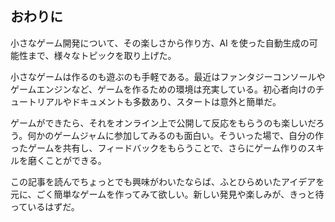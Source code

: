 ## おわりに

小さなゲーム開発について、その楽しさから作り方、AI を使った自動生成の可能性まで、様々なトピックを取り上げた。

小さなゲームは作るのも遊ぶのも手軽である。最近はファンタジーコンソールやゲームエンジンなど、ゲームを作るための環境は充実している。初心者向けのチュートリアルやドキュメントも多数あり、スタートは意外と簡単だ。

ゲームができたら、それをオンライン上で公開して反応をもらうのも楽しいだろう。何かのゲームジャムに参加してみるのも面白い。そういった場で、自分の作ったゲームを共有し、フィードバックをもらうことで、さらにゲーム作りのスキルを磨くことができる。

この記事を読んでちょっとでも興味がわいたならば、ふとひらめいたアイデアを元に、ごく簡単なゲームを作ってみて欲しい。新しい発見や楽しみが、きっと待っているはずだ。
